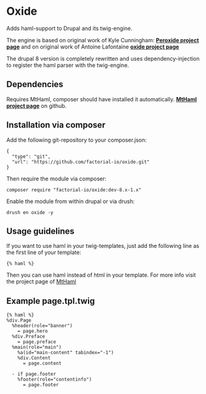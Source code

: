 Oxide
=====

Adds haml-support to Drupal and its twig-engine.

The engine is based on original work of Kyle Cunningham: **[Peroxide project page](https://github.com/codeincarnate/peroxide)** and on original work of Antoine Lafontaine **[oxide project page](https://github.com/antoinelafontaine/oxide)**

The drupal 8 version is completely rewritten and uses dependency-injection to register the haml parser with the twig-engine.


Dependencies
------------

Requires MtHaml, composer should have installed it automatically. **[MtHaml project page](https://github.com/arnaud-lb/MtHaml)** on github.


Installation via composer
-------------------------

Add the following git-repository to your composer.json:

```
{
  "type": "git",
  "url": "https://github.com/factorial-io/oxide.git"
}
```

Then require the module via composer:

```
composer require "factorial-io/oxide:dev-8.x-1.x"
```

Enable the module from within drupal or via drush:

```
drush en oxide -y
```

Usage guidelines
----------------

If you want to use haml in your twig-templates, just add the following line as the first line of your template:

```
{% haml %}
```
Then you can use haml instead of html in your template. For more info visit the project page of [MtHaml](https://github.com/arnaud-lb/MtHaml)

Example page.tpl.twig
---------------------

```
{% haml %}
%div.Page
  %header(role="banner")
    = page.hero
  %div.Preface
    = page.preface
  %main(role="main")
    %a(id="main-content" tabindex="-1")
    %div.Content
      = page.content

  - if page.footer
    %footer(role="contentinfo")
      = page.footer
```

